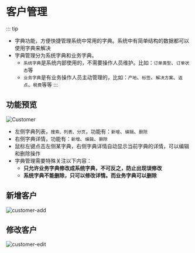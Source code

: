 # 客户管理

::: tip
- 字典功能，方便快捷管理系统中常用的字典。系统中有简单结构的数据都可以使用字典来解决<br/>
- 字典管理分为系统字典和业务字典。
  - `系统字典`是系统内部使用的，不需要操作人员维护。比如：`订单类型`、`订单状态`等
  - `业务字典`是有业务操作人员主动管理的，比如：`产地`、`标签`、`解决方案`、`返点`、`税费`等等
:::

## 功能预览
![Customer](/customer/customer.png)
- 左侧字典列表，`搜索、列表、分页`，功能有：`新增`、`编辑`、`删除`
- 右侧字典详情，功能有：`新增`、`编辑`、`删除`
- 鼠标左键点击左侧某字典，右侧字典详情自动显示当前字典的详情，可以编辑和删除操作
- 字典管理需要特殊关注以下内容：
  - **只允许业务字典修改成系统字典，不可反之，防止出现误修改**
  - **系统字典不能删除，只可以修改详情。而业务字典可以删除**

## 新增客户
![customer-add](/customer/customer-add.png)

## 修改客户
![customer-edit](/customer/customer-edit.png)

